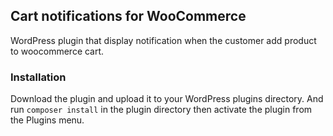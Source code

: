 ## Cart notifications for WooCommerce
WordPress plugin that display notification when the customer add product to woocommerce cart.

### Installation
Download the plugin and upload it to your WordPress plugins directory.
And run ` composer install ` in the plugin directory then activate the plugin from the Plugins menu.
